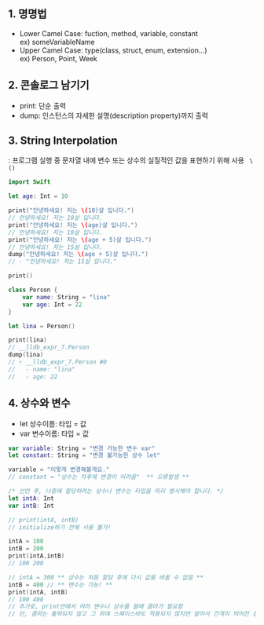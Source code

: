 
## 1. 명명법
 * Lower Camel Case: fuction, method, variable, constant  
 	ex) someVariableName
 * Upper Camel Case: type(class, struct, enum, extension...)  
 	ex) Person, Point, Week

## 2. 콘솔로그 남기기
 * print: 단순 출력
 * dump: 인스턴스의 자세한 설명(description property)까지 출력

## 3. String Interpolation
  : 프로그램 실행 중 문자열 내에 변수 또는 상수의 실질적인 값을 표현하기 위해 사용
```  \() ```

```swift
import Swift

let age: Int = 10

print("안녕하세요! 저는 \(10)살 입니다.")
// 안녕하세요! 저는 10살 입니다.
print("안녕하세요! 저는 \(age)살 입니다.")
// 안녕하세요! 저는 10살 입니다.
print("안녕하세요! 저는 \(age + 5)살 입니다.")
// 안녕하세요! 저는 15살 입니다.
dump("안녕하세요! 저는 \(age + 5)살 입니다.")
// - "안녕하세요! 저는 15살 입니다."

print()

class Person {
    var name: String = "lina"
    var age: Int = 22
}

let lina = Person()

print(lina)
// __lldb_expr_7.Person
dump(lina)
// ▿ __lldb_expr_7.Person #0
//   - name: "lina"
//   - age: 22
```


## 4. 상수와 변수
 * let 상수이름: 타입 = 값
 * var 변수이름: 타입 = 값

 ```swift
var variable: String = "변경 가능한 변수 var"
let constant: String = "변경 불가능한 상수 let"

variable = "이렇게 변경해볼게요."
// constant = "상수는 차후에 변경이 어려움"  ** 오류발생 **

/* 선언 후, 나중에 할당하려는 상수나 변수는 타입을 미리 명시해야 합니다. */
let intA: Int
var intB: Int

// print(intA, intB)
// initialize하기 전에 사용 불가!

intA = 100
intB = 200
print(intA,intB)
// 100 200

// intA = 300 ** 상수는 처음 할당 후에 다시 값을 바꿀 수 없음 **
intB = 400 // ** 변수는 가능! **
print(intA, intB)
// 100 400
// 추가로, print안에서 여러 변수나 상수를 쓸때 콤마가 필요함
// 단, 콤마는 출력되지 않고 그 외에 스페이스바도 적용되지 않지만 알아서 간격이 띄어진 상태로 출력됨
 ```

